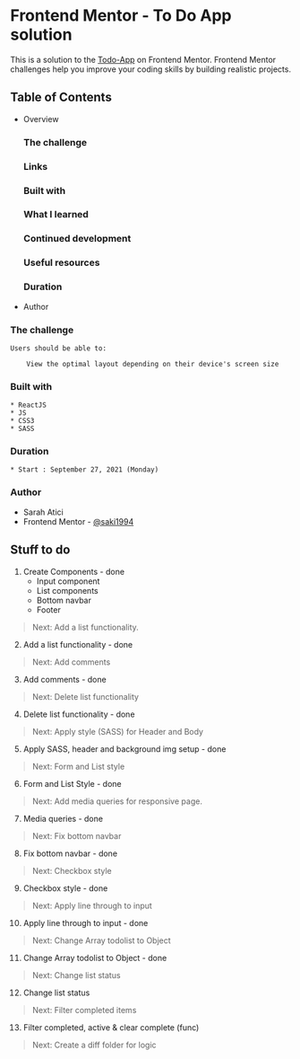 # Frontend Mentor - To Do App solution

This is a solution to the [Todo-App](https://www.frontendmentor.io/challenges/todo-app-Su1_KokOW) on Frontend Mentor. Frontend Mentor challenges help you improve your coding skills by building realistic projects.


## Table of Contents 

* Overview
    ### The challenge
    ### Links
    ### Built with
    ### What I learned
    ### Continued development
    ### Useful resources
    ### Duration
* Author
 
 ### The challenge
    Users should be able to:

        View the optimal layout depending on their device's screen size

### Built with
    * ReactJS
    * JS
    * CSS3
    * SASS

### Duration
    * Start : September 27, 2021 (Monday)


### Author
* Sarah Atici
* Frontend Mentor - [@saki1994](https://www.frontendmentor.io/profile/saki1994)


## Stuff to do

1. Create Components - done
    * Input component 
    * List components 
    * Bottom navbar 
    * Footer 
  
 > Next: Add a list functionality.

 2. Add a list functionality - done
 > Next: Add comments

 3. Add comments - done
 > Next: Delete list functionality

 4. Delete list functionality - done
 > Next: Apply style  (SASS) for Header and Body 

 5. Apply SASS, header and background img setup - done
 > Next: Form and List style

 6. Form and List Style - done
 > Next: Add media queries for responsive page.

 7. Media queries - done
 > Next: Fix bottom navbar

 8. Fix bottom navbar - done
 > Next: Checkbox style

 9. Checkbox style - done
 > Next: Apply line through to input

 10. Apply line through to input - done
 > Next: Change Array todolist to Object

 11. Change Array todolist to Object - done
 > Next: Change list status 

 12. Change list status
 > Next: Filter completed items

 13. Filter completed, active & clear complete (func)
 > Next: Create a diff folder for logic

 